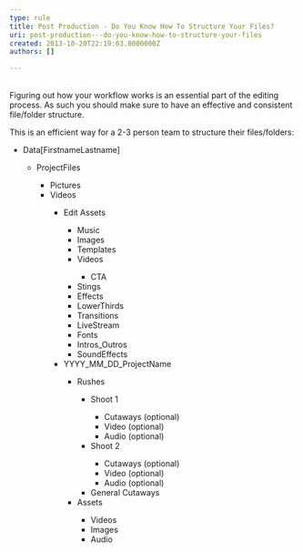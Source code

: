 ```yaml
---
type: rule
title: Post Production - Do You Know How To Structure Your Files?
uri: post-production---do-you-know-how-to-structure-your-files
created: 2013-10-20T22:19:03.0000000Z
authors: []

---
```




<span class='intro'> <br>Figuring out how your workflow works is an essential part of the editing process. As such you should make sure to have an effective and consistent file/folder structure. </span>

<p>​This is&#160;an efficient way for a 2-3 person team to structure their files/folders&#58;</p><p></p><ul><li>Data[FirstnameLastname]<br></li><ul><li>ProjectFiles </li><ul><li>Pictures​</li><li>Videos</li><ul><li>Edit Assets</li><ul><li>Music</li><li>Images</li><li>Templates​</li><li>Videos</li><ul><li>CTA</li></ul><li>Stings</li><li>Effects</li><li>LowerThirds</li><li>Transitions</li><li>LiveStream</li><li>Fonts</li><li>Intros_Outros</li><li>SoundEffects</li></ul><li>YYYY_MM_DD_ProjectName</li><ul><li>Rushes</li><ul><li>Shoot 1</li><ul><li>Cutaways (optional)</li><li>Video (optional)</li><li>Audio (optional)</li></ul><li>Shoot 2</li><ul><li>Cutaways (optional)</li><li>Video (optional)</li><li>Audio (optional)</li></ul><li>General Cutaways</li></ul><li>Assets</li><ul><li>Videos</li><li>Images</li><li>Audio</li></ul></ul></ul></ul></ul></ul><p><br></p>


